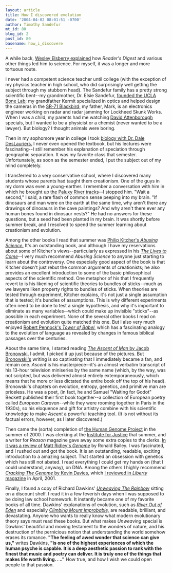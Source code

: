 ```yaml
---
layout: article
title: How I discovered evolution
date: '2004-04-02 08:01:51 -0700'
author: Timothy Sandefur
mt_id: 80
blog_id: 2
post_id: 80
basename: how_i_discovere
---
```

A while back, <a href="http://www.pandasthumb.org/pt-archives/000064.html">Wesley Elsberry explained</a> how <i>Reader's Digest</i> and various other things led him to science. For myself, it was a longer and more tortuous route.

<!--more-->

I never had a competent science teacher until college (with the exception of my physics teacher in high school, who did surprisingly well getting the subject through my stubborn head). The Sandefur family has a pretty strong scientific bent--my grandmother, Dr. Elsie Sandefur, <a href="http://www.sscnet.ucla.edu/ioa/labs/zooarch/zooarch.html">founded the UCLA Bone Lab</a>; my grandfather Kermit specialized in optics and helped design the cameras in the <a href="http://www.sr-71.org/">SR-71 Blackbird;</a> my father, Mark, is an electronics engineer working on radar and radar jamming for Lockheed Skunk Works. When I was a child, my parents had me watching <a href="http://www.bbc.co.uk/nature/programmes/who/david_attenborough.shtml">David Attenborough</a> specials, but I wanted to be a physicist or a chemist (never wanted to be a lawyer). But biology? I thought animals were boring.

Then in my sophomore year in college I took <a href="http://www.chaffey.edu/biology/BioMain.html">biology with Dr. Dale DesLauriers.</a> I never even opened the textbook, but his lectures were fascinating--I still remember his explanation of speciation through geographic separation. It was my favorite class that semester. Unfortunately, as soon as the semester ended, I put the subject out of my mind completely.

I transferred to a very conservative school, where I discovered many students whose parents had taught them creationism. One of the guys in my dorm was even a young-earther. I remember a conversation with him in which he brought up <a href="http://www.usd.edu/anth/cultarch/paluxybib.html">the Paluxy River tracks</a>--I stopped him. "Wait a second," I said, a rare flash of common sense peeping into my brain. "If dinosaurs and man were on the earth at the same time, why aren't there any drawings of dinosaurs in the cave paintings? And why aren't there ever any human bones found in dinosaur nests?" He had no answers for these questions, but a seed had been planted in my brain. It was shortly before summer break, and I resolved to spend the summer learning about creationism and evolution.

Among the other books I read that summer was <a href="http://www.amazon.com/exec/obidos/tg/detail/-/026261037X/qid=1080891151/sr=8-1/ref=sr_8_xs_ap_i1_xgl14/103-4265652-7651008?v=glance&s=books&n=507846 ">Philip Kitcher's <i>Abusing Science.</i></a> It's an outstanding book, and although I have my reservations about some of Kitcher's views--particularly as expressed in his <i><a href="http://www.amazon.com/exec/obidos/tg/detail/-/0670871583/qid=1080921180/sr=8-1/ref=sr_8_xs_ap_i1_xgl14/103-4265652-7651008?v=glance&s=books&n=507846">The Lives to Come</a></i>--I very much recommend <i>Abusing Science</i> to anyone just starting to learn about the controversy. One especially good aspect of the book is that Kitcher doesn't just rebut the common arguments of creationists; he also provides an excellent introduction to some of the basic philosophical aspects of the scientific method. One metaphor of his that I frequently revert to is his likening of scientific theories to bundles of sticks--much as we lawyers liken property rights to bundles of sticks. When theories are tested through experiment, Kitcher explains, it's not just a single assumption that is tested; it's bundles of assumptions. This is why different experiments often need to be done to test a single hypothesis, and why it's important to eliminate as many variables--which could make up invisible "sticks"--as possible in each experiment. None of the several other books I read on creationism and evolution quite matched this one. But I also very much enjoyed <a href="http://www.amazon.com/exec/obidos/tg/detail/-/0262661659/qid=1080891198/sr=8-1/ref=sr_8_xs_ap_i1_xgl14/103-4265652-7651008?v=glance&s=books&n=507846">Robert Pennock's <i>Tower of Babel,</a> </i>which has a fascinating analogy to the evolution of language as revealed by changes in famous biblical passages over the centuries.

About the same time, I started reading <i><a href="http://www.amazon.com/exec/obidos/tg/detail/-/0316109304/qid=1080891113/sr=8-1/ref=sr_8_xs_ap_i1_xgl14/103-4265652-7651008?v=glance&s=books&n=507846">The Ascent of Man</i> by Jacob Bronowski.</a> I admit, I picked it up just because of the pictures. But <a href="http://www.drbronowski.com/">Bronowski's</a> writing is so captivating that I immediately became a fan, and remain one. <i>Ascent</i> is his masterpiece--it's an almost verbatim transcript of his 13-hour television miniseries by the same name (which, by the way, was not scripted, but was delivered almost entirely extemporaneously, which means that he more or less dictated the entire book off the top of his head). Bronowski's chapters on evolution, entropy, genetics, and primitive man are priceless. He was a poet, (in fact, he and Samuel "Waiting for Godot" Beckett published their first book together--a collection of European poetry called<i> European Caravan</i>--while they were rooming together in Paris in the 1930s), so his eloquence and gift for artistry combine with his scientific knowledge to make <i>Ascent </i>a powerful teaching tool. (It is not without its factual errors, however, as I later discovered.)

Then came the (sorta) completion of <a href="http://www.amnh.org/exhibitions/genomics/">the Human Genome Project</a> in the summer of 2000. I was clerking at the <a href="http://www.ij.org">Institute for Justice</a> that summer, and a writer for <i>Reason </i>magazine gave away some extra copies to the clerks. <a href="http://reason.com/0008/bk.rb.strands.shtml ">In it was a review of</a> <a href="http://www.amazon.com/exec/obidos/tg/detail/-/0060932902/qid=1080890336/sr=8-15/ref=pd_ka_15/103-4265652-7651008?v=glance&s=books&n=507846">Matt Ridley's <i>Genome</i></a> by Ronald Bailey. I was fascinated, and I rushed out and got the book. It is an outstanding, readable, exciting introduction to a amazing subject. That started an obsession with genetics which has still not abated. I read everything I could get my hands on (that I could understand, anyway), on DNA. Among the others I highly recommend <i><a href="http://www.amazon.com/exec/obidos/tg/detail/-/0743204794/cm_aya_asin.title/103-4265652-7651008?v=glance&s=books">Cracking The Genome</i> by Kevin Davies,</a> which <a href="http://www.geocities.com/sande106/GenomeWar.htm">I reviewed in <i>Liberty</i> magazine</a> in April, 2001. 

Finally, I found a copy of Richard Dawkins' <i><a href="http://www.amazon.com/exec/obidos/tg/detail/-/0618056734/qid=1080888901/sr=8-1/ref=pd_ka_1/103-4265652-7651008?v=glance&s=books&n=507846">Unweaving The Rainbow</i></a> sitting on a discount shelf. I read it in a few feverish days when I was supposed to be doing law school homework. It instantly became one of my favorite books of all time. Dawkins' explanations of evolution, such as<i> <a href="http://www.amazon.com/exec/obidos/tg/detail/-/0465069908/qid=1080891418/sr=8-1/ref=pd_ka_1/103-4265652-7651008?v=glance&s=books&n=507846">River Out of Eden</a></i> and especially <i><a href="http://www.amazon.com/exec/obidos/tg/detail/-/0393316823/qid=1080891390/sr=8-1/ref=pd_ka_1/103-4265652-7651008?v=glance&s=books&n=507846">Climbing Mount Improbable,</a> </i>are readable, brilliant, and devastating. Anyone who wants to really know what modern evolutionary theory says must read these books. But what makes <i>Unweaving</i> special is Dawkins' beautiful and moving testament to the wonders of nature, and his destruction of the pernicious notion that understanding the world somehow erases its romance. <b>"The feeling of awed wonder that science can give us,"</b> writes Dawkins, <b>"is one of the highest experiences of which the human psyche is capable. It is a deep aesthetic passion to rank with the finest that music and poetry can deliver. It is truly one of the things that makes life worth living. . .."</b> How true, and how I wish we could open people to that passion.
